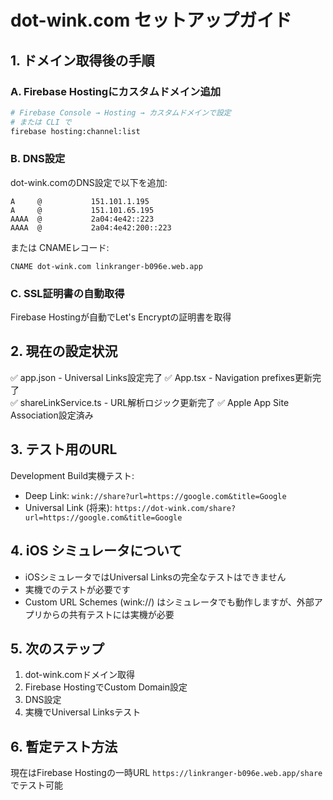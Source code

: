 # dot-wink.com セットアップガイド

## 1. ドメイン取得後の手順

### A. Firebase Hostingにカスタムドメイン追加
```bash
# Firebase Console → Hosting → カスタムドメインで設定
# または CLI で
firebase hosting:channel:list
```

### B. DNS設定
dot-wink.comのDNS設定で以下を追加:
```
A     @           151.101.1.195
A     @           151.101.65.195  
AAAA  @           2a04:4e42::223
AAAA  @           2a04:4e42:200::223
```

または CNAMEレコード:
```
CNAME dot-wink.com linkranger-b096e.web.app
```

### C. SSL証明書の自動取得
Firebase Hostingが自動でLet's Encryptの証明書を取得

## 2. 現在の設定状況
✅ app.json - Universal Links設定完了
✅ App.tsx - Navigation prefixes更新完了  
✅ shareLinkService.ts - URL解析ロジック更新完了
✅ Apple App Site Association設定済み

## 3. テスト用のURL
Development Build実機テスト:
- Deep Link: `wink://share?url=https://google.com&title=Google`
- Universal Link (将来): `https://dot-wink.com/share?url=https://google.com&title=Google`

## 4. iOS シミュレータについて
- iOSシミュレータではUniversal Linksの完全なテストはできません
- 実機でのテストが必要です
- Custom URL Schemes (wink://) はシミュレータでも動作しますが、外部アプリからの共有テストには実機が必要

## 5. 次のステップ
1. dot-wink.comドメイン取得
2. Firebase HostingでCustom Domain設定
3. DNS設定
4. 実機でUniversal Linksテスト

## 6. 暫定テスト方法
現在はFirebase Hostingの一時URL `https://linkranger-b096e.web.app/share` でテスト可能